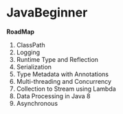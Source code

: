 # JavaBeginner

**RoadMap**

1.  ClassPath
2.  Logging
3.  Runtime Type and Reflection
4.  Serialization
5.  Type Metadata with Annotations
6.  Multi-threading and Concurrency
7.  Collection to Stream using Lambda
8.  Data Processing in Java 8
9.  Asynchronous
